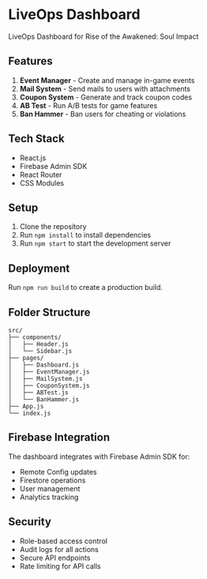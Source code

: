 # LiveOps Dashboard

LiveOps Dashboard for Rise of the Awakened: Soul Impact

## Features

1. **Event Manager** - Create and manage in-game events
2. **Mail System** - Send mails to users with attachments
3. **Coupon System** - Generate and track coupon codes
4. **AB Test** - Run A/B tests for game features
5. **Ban Hammer** - Ban users for cheating or violations

## Tech Stack

- React.js
- Firebase Admin SDK
- React Router
- CSS Modules

## Setup

1. Clone the repository
2. Run `npm install` to install dependencies
3. Run `npm start` to start the development server

## Deployment

Run `npm run build` to create a production build.

## Folder Structure

```
src/
├── components/
│   ├── Header.js
│   └── Sidebar.js
├── pages/
│   ├── Dashboard.js
│   ├── EventManager.js
│   ├── MailSystem.js
│   ├── CouponSystem.js
│   ├── ABTest.js
│   └── BanHammer.js
├── App.js
└── index.js
```

## Firebase Integration

The dashboard integrates with Firebase Admin SDK for:

- Remote Config updates
- Firestore operations
- User management
- Analytics tracking

## Security

- Role-based access control
- Audit logs for all actions
- Secure API endpoints
- Rate limiting for API calls
